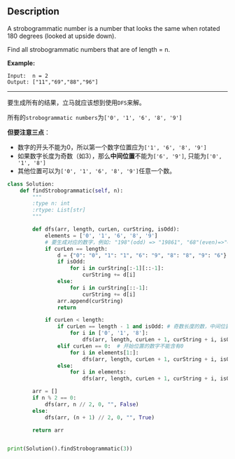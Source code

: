 ## Description

A strobogrammatic number is a number that looks the same when rotated 180 degrees (looked at upside down).

Find all strobogrammatic numbers that are of length = n.

**Example:**

```
Input:  n = 2
Output: ["11","69","88","96"]
```

------



要生成所有的结果，立马就应该想到使用`DFS`来解。

所有的`strobogrammatic numbers`为`['0', '1', '6', '8', '9']`

**但要注意三点**：

- 数字的开头不能为0，所以第一个数字位置应为`['1', '6', '8', '9']`
- 如果数字长度为奇数（如3），那么**中间位置**不能为`['6', '9']`, 只能为`['0', '1', '8']`
- 其他位置可以为`['0', '1', '6', '8', '9']`任意一个数。



```python
class Solution:
    def findStrobogrammatic(self, n):
        """
        :type n: int
        :rtype: List[str]
        """

        def dfs(arr, length, curLen, curString, isOdd):
            elements = ['0', '1', '6', '8', '9']
            # 要生成对应的数字，例如: "198"(odd) => "19861", "68"(even)=>"6886"
            if curLen == length:
                d = {"0": "0", "1": "1", "6": "9", "8": "8", "9": "6"}
                if isOdd:
                    for i in curString[:-1][::-1]:
                        curString += d[i]
                else:
                    for i in curString[::-1]:
                        curString += d[i]
                arr.append(curString)
                return

            if curLen < length:
                if curLen == length - 1 and isOdd: # 奇数长度的数，中间位置只能为0 1 8
                    for i in ['0', '1', '8']:
                        dfs(arr, length, curLen + 1, curString + i, isOdd)
                elif curLen == 0:  # 开始位置的数字不能含有0
                    for i in elements[1:]:
                        dfs(arr, length, curLen + 1, curString + i, isOdd)
                else:
                    for i in elements:
                        dfs(arr, length, curLen + 1, curString + i, isOdd)

        arr = []
        if n % 2 == 0:
            dfs(arr, n // 2, 0, "", False)
        else:
            dfs(arr, (n + 1) // 2, 0, "", True)

        return arr


print(Solution().findStrobogrammatic(3))
```


